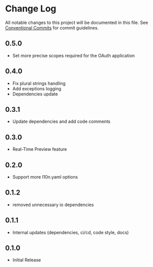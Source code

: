 # Change Log

All notable changes to this project will be documented in this file.
See [Conventional Commits](https://conventionalcommits.org) for commit guidelines.

## 0.5.0

* Set more precise scopes required for the OAuth application

## 0.4.0

* Fix plural strings handling
* Add exceptions logging
* Dependencies update

## 0.3.1

* Update dependencies and add code comments

## 0.3.0

* Real-Time Preview feature

## 0.2.0

* Support more l10n.yaml options

## 0.1.2

* removed unnecessary io dependencies

## 0.1.1

* Internal updates (dependencies, ci/cd, code style, docs)

## 0.1.0

* Initial Release
